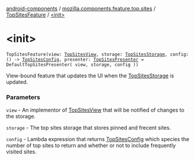 [android-components](../../index.md) / [mozilla.components.feature.top.sites](../index.md) / [TopSitesFeature](index.md) / [&lt;init&gt;](./-init-.md)

# &lt;init&gt;

`TopSitesFeature(view: `[`TopSitesView`](../../mozilla.components.feature.top.sites.view/-top-sites-view/index.md)`, storage: `[`TopSitesStorage`](../-top-sites-storage/index.md)`, config: () -> `[`TopSitesConfig`](../-top-sites-config/index.md)`, presenter: `[`TopSitesPresenter`](../../mozilla.components.feature.top.sites.presenter/-top-sites-presenter/index.md)` = DefaultTopSitesPresenter(
        view,
        storage,
        config
    ))`

View-bound feature that updates the UI when the [TopSitesStorage](../-top-sites-storage/index.md) is updated.

### Parameters

`view` - An implementor of [TopSitesView](../../mozilla.components.feature.top.sites.view/-top-sites-view/index.md) that will be notified of changes to the storage.

`storage` - The top sites storage that stores pinned and frecent sites.

`config` - Lambda expression that returns [TopSitesConfig](../-top-sites-config/index.md) which species the number of top
sites to return and whether or not to include frequently visited sites.